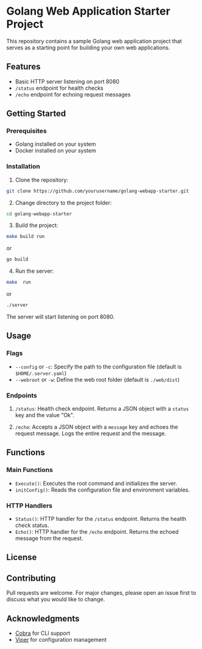 # Golang Web Application Starter Project

This repository contains a sample Golang web application project that serves as a starting point for building your own web applications.

## Features

- Basic HTTP server listening on port 8080
- `/status` endpoint for health checks
- `/echo` endpoint for echoing request messages

## Getting Started

### Prerequisites

- Golang installed on your system
- Docker installed on your system

### Installation

1. Clone the repository:
```bash
git clone https://github.com/yourusername/golang-webapp-starter.git
```
2. Change directory to the project folder:
```bash
cd golang-webapp-starter
```

3. Build the project:

```bash
make build run
```
or
```bash
go build 
```


4. Run the server:
```bash
make  run
```
or
```bash
./server 
```

The server will start listening on port 8080.

## Usage

### Flags

- `--config` or `-c`: Specify the path to the configuration file (default is `$HOME/.server.yaml`)
- `--webroot` or `-w`: Define the web root folder (default is `./web/dist`)

### Endpoints

1. `/status`: Health check endpoint. Returns a JSON object with a `status` key and the value "Ok".

2. `/echo`: Accepts a JSON object with a `message` key and echoes the request message. Logs the entire request and the message.

## Functions

### Main Functions

- `Execute()`: Executes the root command and initializes the server.
- `initConfig()`: Reads the configuration file and environment variables.

### HTTP Handlers

- `Status()`: HTTP handler for the `/status` endpoint. Returns the health check status.
- `Echo()`: HTTP handler for the `/echo` endpoint. Returns the echoed message from the request.

## License

## Contributing

Pull requests are welcome. For major changes, please open an issue first to discuss what you would like to change.

## Acknowledgments

- [Cobra](https://github.com/spf13/cobra) for CLI support
- [Viper](https://github.com/spf13/viper) for configuration management
